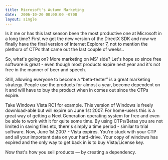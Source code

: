 ```yaml
---
title: Microsoft's Autumn Marketing
date:  2006-10-20 00:00:00 -0700
layout: single
---
```


Is it me or has this last season been the most productive one at Microsoft in a long time? First we get the new version of the DirectX SDK and now we finally have the final version of Internet Explorer 7, not to mention the plethora of CTPs that came out the last couple of weeks..

So, what's going on? More marketing on MS' side? Let's hope so since free software is great - even though most products expire next year and it's not free in the manner of beer and speech.

Still, allowing everyone to become a “beta-tester” is a great marketing strategy. People use the products for almost a year, become dependent on it and will have to buy the product when in comes out since the CTPs expire.

Take Windows Vista RC1 for example. This version of Windows is freely download-able but will expire on June 1st 2007. For home-users this is a great way of getting a Next Generation operating system for free and even be able to work with it for quite some time. By using CTPs/Betas you are not limited in saving files etc, there's simply a time period - similar to trial software. Now, June 1st 2007 - Vista expires. You're stuck with your CTP and all your important data on your hard-drive. Your copy of windows has expired and the only way to get back in is to buy Vista/License key.

Now that's how you sell products — by creating a dependency.

